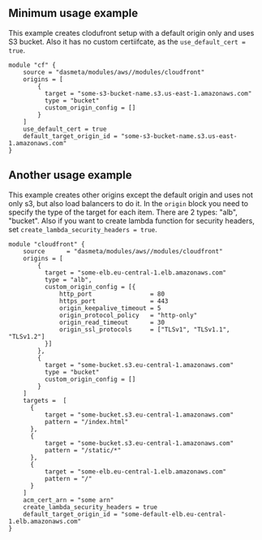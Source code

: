 ## Minimum usage example 

This example creates clodufront setup with a default origin only and uses S3 bucket. Also it has no custom certiifcate, as the `use_default_cert = true`.

```
module "cf" {
    source = "dasmeta/modules/aws//modules/cloudfront"
    origins = [
        {
          target = "some-s3-bucket-name.s3.us-east-1.amazonaws.com"
          type = "bucket"
          custom_origin_config = []
        }
    ] 
    use_default_cert = true
    default_target_origin_id = "some-s3-bucket-name.s3.us-east-1.amazonaws.com"
}
```

## Another usage example 

This example creates other origins except the default origin and uses not only s3, but also load balancers to do it. In the `origin` block you need to specify the type of the target for each item. There are 2 types: "alb", "bucket". Also if you want to create lambda function for security headers, set `create_lambda_security_headers = true`.

```
module "cloudfront" {
    source      = "dasmeta/modules/aws//modules/cloudfront"
    origins = [
        {
          target = "some-elb.eu-central-1.elb.amazonaws.com"
          type = "alb",
          custom_origin_config = [{
              http_port                = 80
              https_port               = 443
              origin_keepalive_timeout = 5
              origin_protocol_policy   = "http-only"
              origin_read_timeout      = 30
              origin_ssl_protocols     = ["TLSv1", "TLSv1.1", "TLSv1.2"]
          }]
        },
        {
          target = "some-bucket.s3.eu-central-1.amazonaws.com"
          type = "bucket"
          custom_origin_config = []
        }
    ]
    targets =  [
      {
          target = "some-bucket.s3.eu-central-1.amazonaws.com"
          pattern = "/index.html"
      },
      {
          target = "some-bucket.s3.eu-central-1.amazonaws.com"
          pattern = "/static/*"
      },
      {
          target = "some-elb.eu-central-1.elb.amazonaws.com"
          pattern = "/"
      }
    ]
    acm_cert_arn = "some arn"
    create_lambda_security_headers = true
    default_target_origin_id = "some-default-elb.eu-central-1.elb.amazonaws.com"
}
```
